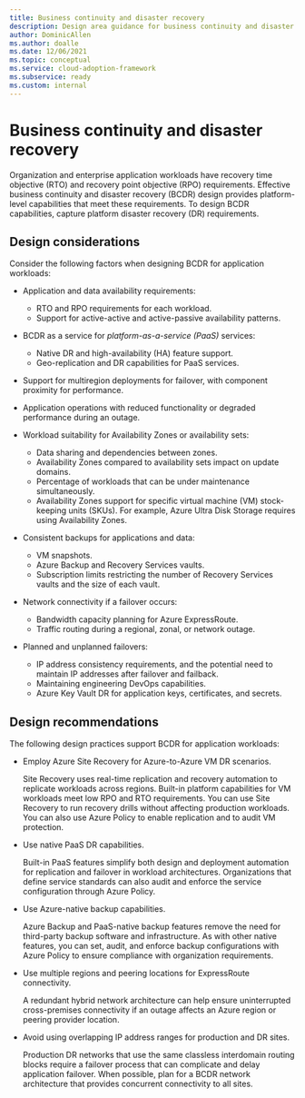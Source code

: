 ```yaml
---
title: Business continuity and disaster recovery
description: Design area guidance for business continuity and disaster recovery
author: DominicAllen
ms.author: doalle
ms.date: 12/06/2021
ms.topic: conceptual
ms.service: cloud-adoption-framework
ms.subservice: ready
ms.custom: internal
---
```


# Business continuity and disaster recovery

Organization and enterprise application workloads have recovery time objective (RTO) and recovery point objective (RPO) requirements. Effective business continuity and disaster recovery (BCDR) design provides platform-level capabilities that meet these requirements. To design BCDR capabilities, capture platform disaster recovery (DR) requirements.

## Design considerations

Consider the following factors when designing BCDR for application workloads:

- Application and data availability requirements:
  - RTO and RPO requirements for each workload.
  - Support for active-active and active-passive availability patterns.

- BCDR as a service for *platform-as-a-service (PaaS)* services:
  - Native DR and high-availability (HA) feature support.
  - Geo-replication and DR capabilities for PaaS services.

- Support for multiregion deployments for failover, with component proximity for performance.

- Application operations with reduced functionality or degraded performance during an outage.

- Workload suitability for Availability Zones or availability sets:
  - Data sharing and dependencies between zones.
  - Availability Zones compared to availability sets impact on update domains.
  - Percentage of workloads that can be under maintenance simultaneously.
  - Availability Zones support for specific virtual machine (VM) stock-keeping units (SKUs). For example, Azure Ultra Disk Storage requires using Availability Zones.

- Consistent backups for applications and data:
  - VM snapshots.
  - Azure Backup and Recovery Services vaults.
  - Subscription limits restricting the number of Recovery Services vaults and the size of each vault.

- Network connectivity if a failover occurs:
  - Bandwidth capacity planning for Azure ExpressRoute.
  - Traffic routing during a regional, zonal, or network outage.

- Planned and unplanned failovers:
  - IP address consistency requirements, and the potential need to maintain IP addresses after failover and failback.
  - Maintaining engineering DevOps capabilities.
  - Azure Key Vault DR for application keys, certificates, and secrets.

## Design recommendations

The following design practices support BCDR for application workloads:

- Employ Azure Site Recovery for Azure-to-Azure VM DR scenarios.

  Site Recovery uses real-time replication and recovery automation to replicate workloads across regions. Built-in platform capabilities for VM workloads meet low RPO and RTO requirements. You can use Site Recovery to run recovery drills without affecting production workloads. You can also use Azure Policy to enable replication and to audit VM protection.

- Use native PaaS DR capabilities.

  Built-in PaaS features simplify both design and deployment automation for replication and failover in workload architectures. Organizations that define service standards can also audit and enforce the service configuration through Azure Policy.

- Use Azure-native backup capabilities.

  Azure Backup and PaaS-native backup features remove the need for third-party backup software and infrastructure. As with other native features, you can set, audit, and enforce backup configurations with Azure Policy to ensure compliance with organization requirements.

- Use multiple regions and peering locations for ExpressRoute connectivity.

  A redundant hybrid network architecture can help ensure uninterrupted cross-premises connectivity if an outage affects an Azure region or peering provider location.

- Avoid using overlapping IP address ranges for production and DR sites.

  Production DR networks that use the same classless interdomain routing blocks require a failover process that can complicate and delay application failover. When possible, plan for a BCDR network architecture that provides concurrent connectivity to all sites.
